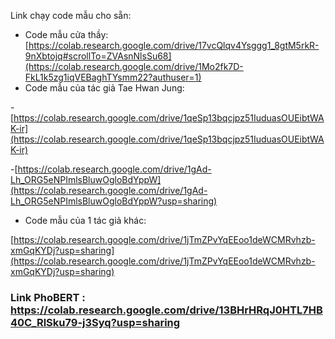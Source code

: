Link chạy code mẫu cho sẵn:

- Code mẫu cửa thầy:[https://colab.research.google.com/drive/17vcQlqv4Ysggg1_8gtM5rkR-9nXbtojq#scrollTo=ZVAsnNlsSu68](https://colab.research.google.com/drive/1Mo2fk7D-FkL1k5zg1iqVEBaghTYsmm22?authuser=1)
- Code mẫu của tác giả Tae Hwan Jung:

-[https://colab.research.google.com/drive/1qeSp13bqcjpz51IuduasOUEibtWAK-ir](https://colab.research.google.com/drive/1qeSp13bqcjpz51IuduasOUEibtWAK-ir)

-[https://colab.research.google.com/drive/1gAd-Lh_ORG5eNPImlsBluwOgloBdYppW](https://colab.research.google.com/drive/1gAd-Lh_ORG5eNPImlsBluwOgloBdYppW?usp=sharing)

- Code mẫu của 1 tác giả khác:

[https://colab.research.google.com/drive/1jTmZPvYqEEoo1deWCMRvhzb-xmGqKYDj?usp=sharing](https://colab.research.google.com/drive/1jTmZPvYqEEoo1deWCMRvhzb-xmGqKYDj?usp=sharing)

### Link PhoBERT : https://colab.research.google.com/drive/13BHrHRqJ0HTL7HB40C_RlSku79-j3Syq?usp=sharing
